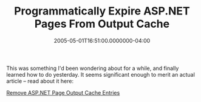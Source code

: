 ﻿---
title: Programmatically Expire ASP.NET Pages From Output Cache
date: "2005-05-01T16:51:00.0000000-04:00"
description: "This was something I'd been wondering about for a while, and finally learned how to do yesterday. It seems significant enough to merit an actual article – read about it here:"
featuredImage: /img/default-post-image.jpg
---

This was something I'd been wondering about for a while, and finally learned how to do yesterday. It seems significant enough to merit an actual article – read about it here:

[Remove ASP.NET Page Output Cache Entries](http://aspalliance.com/668)

